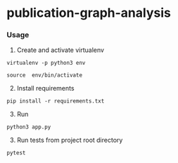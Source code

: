# publication-graph-analysis


### Usage

1. Create and activate virtualenv

```virtualenv -p python3 env```

```source  env/bin/activate```

2. Install requirements

```pip install -r requirements.txt```

3. Run

```python3 app.py```

3. Run tests from project root directory

```pytest```
